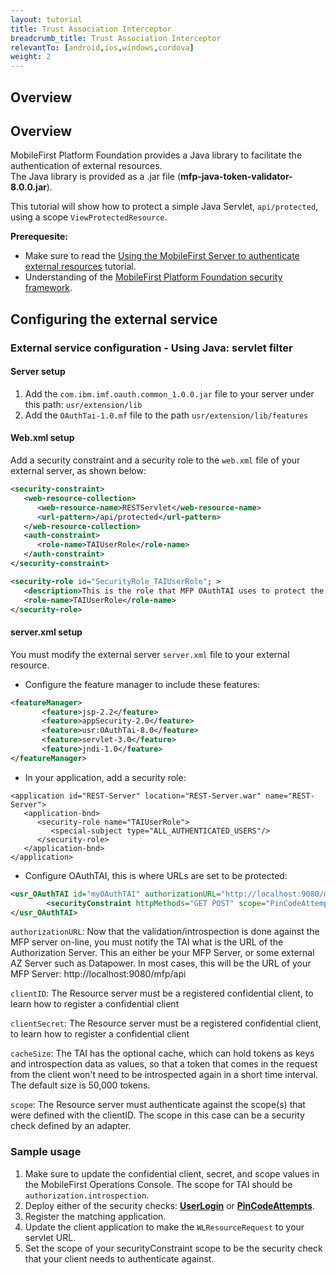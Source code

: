 ```yaml
---
layout: tutorial
title: Trust Association Interceptor
breadcrumb_title: Trust Association Interceptor
relevantTo: [android,ios,windows,cordova]
weight: 2
---
```

## Overview

## Overview
MobileFirst Platform Foundation provides a Java library to facilitate the authentication of external resources.    
The Java library is provided as a .jar file (**mfp-java-token-validator-8.0.0.jar**).

This tutorial will show how to protect a simple Java Servlet, `api/protected`, using a scope `ViewProtectedResource`.

**Prerequesite:**

* Make sure to read the [Using the MobileFirst Server to authenticate external resources](../) tutorial.
* Understanding of the [MobileFirst Platform Foundation security framework](../../).


## Configuring the external service

### External service configuration - Using Java: servlet filter

#### Server setup
1. Add the `com.ibm.imf.oauth.common_1.0.0.jar` file to your server under this path: `usr/extension/lib`
2. Add the `OAuthTai-1.0.mf` file to the path `usr/extension/lib/features`

#### Web.xml setup
Add a security constraint and a security role to the `web.xml` file of your external server, as shown below:

```xml
<security-constraint>
   <web-resource-collection>
      <web-resource-name>RESTServlet</web-resource-name>
      <url-pattern>/api/protected</url-pattern>
   </web-resource-collection>
   <auth-constraint>
      <role-name>TAIUserRole</role-name>
   </auth-constraint>
</security-constraint>

<security-role id="SecurityRole_TAIUserRole"; >
   <description>This is the role that MFP OAuthTAI uses to protect the resource, and it is required to be mapped to 'All Authenticated in Application' in WAS and 'ALL_AUTHENTICATED_USERS' in Liberty</description>
   <role-name>TAIUserRole</role-name>
</security-role>
```

#### server.xml setup
You must modify the external server `server.xml` file to your external resource.

* Configure the feature manager to include these features:

```xml
<featureManager>
       <feature>jsp-2.2</feature>
       <feature>appSecurity-2.0</feature>
       <feature>usr:OAuthTai-8.0</feature>
       <feature>servlet-3.0</feature>
       <feature>jndi-1.0</feature>
</featureManager>
```

* In your application, add a security role:

```
<application id="REST-Server" location="REST-Server.war" name="REST-Server">
   <application-bnd>
      <security-role name="TAIUserRole">
         <special-subject type="ALL_AUTHENTICATED_USERS"/>
      </security-role>
   </application-bnd>
</application>
```

* Configure OAuthTAI, this is where URLs are set to be protected:

```xml
<usr_OAuthTAI id="myOAuthTAI" authorizationURL="http://localhost:9080/mfp/api" clientId="ExternalResource" clientSecret="password" cacheSize="500">
        <securityConstraint httpMethods="GET POST" scope="PinCodeAttemps" securedURLs="/REST-Server/api/protected"></securityConstraint>
</usr_OAuthTAI>
```

`authorizationURL`:  Now that the validation/introspection is done against the MFP server on-line, you must notify the TAI what is the URL of the Authorization Server. This an either be your MFP Server, or some external AZ Server such as Datapower. In most cases, this will be the URL of your MFP Server: http://localhost:9080/mfp/api​

`clientID`: The Resource server must be a registered confidential client, to learn how to register a confidential client

`clientSecret`: The Resource server must be a registered confidential client, to learn how to register a confidential client

`cacheSize`: The TAI has the optional cache, which can hold tokens as keys and introspection data as values, so that a token that comes in the request from the client won't need to be introspected again in a short time interval. The default size is 50,000 tokens.

`scope`: The Resource server must authenticate against the scope(s) that were defined with the clientID. The scope in this case can be a security check defined by an adapter.

### Sample usage

1. Make sure to update the confidential client, secret, and scope values in the MobileFirst Operations Console. The scope for TAI should be `authorization.introspection`.
2. Deploy either of the security checks: **[UserLogin](../../user-authentication/security-check/)** or **[PinCodeAttempts](../../credentials-validation/security-check/)**.
3. Register the matching application.
4. Update the client application to make the `WLResourceRequest` to your servlet URL.
5. Set the scope of your securityConstraint scope to be the security check that your client needs to authenticate against.
